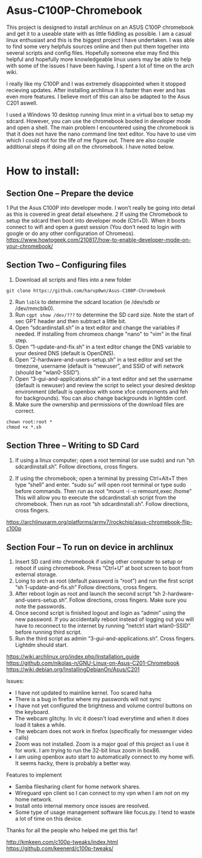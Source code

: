 # Asus-C100P-Chromebook
This project is designed to install archlinux on an ASUS C100P chromebook and get it to a useable state with as little fiddling as possible. I am a casual linux enthusiast and this is the biggest project I have undertaken. I was able to find some very helpfuls sources online and then put them together into several scripts and config files. Hopefully someone else may find this helpful and hopefully more knowledgeable linux users may be able to help with some of the issues I have been having. I spent a lot of time on the arch wiki.

I really like my C100P and I was extremely disappointed when it stopped recieving updates. After installing archlinux it is faster than ever and has even more features. I believe mort of this can also be adapted to the Asus C201 aswell.

I used a Windows 10 desktop running linux mint in a virtual box to setup my sdcard. However, you can use the chromebook booted in developer mode and open a shell. The main problem I encountered using the chromebook is that it does not have the nano command line text editor. You have to use vim which I could not for the life of me figure out. There are also couple additional steps if doing all on the chromebook. I have noted below.

# How to install:

## Section One – Prepare the device
1 Put the Asus C100P into developer mode. I won’t really be going into detail as this is covered in great detail elsewhere.
2 If using the Chromebook to setup the sdcard then boot into developer mode (Ctrl+D). When it boots connect to wifi and open a guest session (You don’t need to login with google or do any other configuration of Chromeos).
https://www.howtogeek.com/210817/how-to-enable-developer-mode-on-your-chromebook/

## Section Two – Configuring files
1. Download all scripts and files into a new folder
```
git clone https://github.com/harvp0wn/Asus-C100P-Chromebook
```
2. Run `lsblk` to determine the sdcard location (ie /dev/sdb or /dev/mmcblk0).
3. Run `cgpt show /dev/???` to determine the SD card size. Note the start of sec GPT header and then subtract a little bit.
4. Open “sdcardinstall.sh” in a text editor and change the variables if needed. If installing from chromeos change "nano" to "vim" in the final step.
5. Open “1-update-and-fix.sh” in a text editor change the DNS variable to your desired DNS (default is OpenDNS).
6. Open ”2-hardware-and-users-setup.sh” in a test editor and set the timezone, username (default is “newuser”, and SSID of wifi network (should be “wlan0-SSID”).
7. Open “3-gui-and-applications.sh” in a text editor and set the username (default is newuser) and review the script to select your desired desktop environment (default is openbox with some xfce components and feh for backgrounds). You can also change backgrounds in lightdm conf.
8. Make sure the ownership and permissions of the download files are correct.
```
chown root:root *
chmod +x *.sh
```

## Section Three – Writing to SD Card
1. If using a linux computer; open a root terminal (or use sudo) and run “sh sdcardinstall.sh”. Follow directions, cross fingers.

2. If using the chromebook; open a terminal by pressing Ctrl+Alt+T then type “shell” and enter. “sudo su” will open root terminal or type sudo before commands. Then run as root “mount -i -o remount,exec /home” This will allow you to execute the sdcardinstall.sh script from the chromebook. Then run as root “sh sdcardinstall.sh”. Follow directions, cross fingers.

https://archlinuxarm.org/platforms/armv7/rockchip/asus-chromebook-flip-c100p

## Section Four – To run on device in archlinux
1) Insert SD card into chromebook if using other computer to setup or reboot if using chromebook. Press “Ctrl+U” at boot screen to boot from external storage.
2) Loing to arch as root (default password is “root”) and run the first script “sh 1-update-and-fix.sh” Follow directions, cross fingers.
3) After reboot login as root and launch the second script “sh 2-hardware-and-users-setup.sh”. Follow directions, cross fingers. Make sure you note the passwords.
4) Once second script is finished logout and login as “admin” using the new password. If you accidentally reboot instead of logging out you will have to reconnect to the internet by running “netctrl start wlan0-SSID” before running third script.
5) Run the third script as admin “3-gui-and-applications.sh”. Cross fingers. Lightdm should start.

https://wiki.archlinux.org/index.php/Installation_guide
https://github.com/nikolas-n/GNU-Linux-on-Asus-C201-Chromebook
https://wiki.debian.org/InstallingDebianOn/Asus/C201

Issues:
- I have not updated to mainline kernel. Too scared haha
- There is a bug in firefox where my passwords will not sync
- I have not yet configured the brightness and volume control buttons on the keyboard.
- The webcam glitchy. In vlc it doesn't load everytime and when it does load it takes a while. 
- The webcam does not work in firefox (specifically for messenger video calls)
- Zoom was not installed. Zoom is a major goal of this project as I use it for work. I am trying to run the 32-bit linux zoom in box86.
- I am using openbox auto start to automatically connect to my home wifi. It seems hacky, there is probably a better way.

Features to implement
- Samba filesharing client for home network shares.
- Wireguard vpn client so I can connect to my vpn when I am not on my home network.
- Install onto internal memory once issues are resolved.
- Some type of usage management software like focus.py. I tend to waste a lot of time on this device.

Thanks for all the people who helped me get this far!

http://kmkeen.com/c100p-tweaks/index.html
https://github.com/keenerd/c100p-tweaks/
